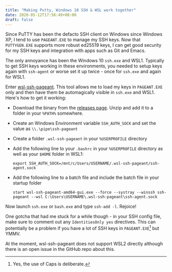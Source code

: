 ```yaml
---
title: "Making Putty, Windows 10 SSH & WSL work together"
date: 2020-05-12T17:58:49+08:00
draft: false
---
```


Since PuTTY has been the defacto SSH client on Windows since Windows XP, I tend to use ```PAGEANT.EXE``` to manage my SSH keys. Now that ```PUTTYGEN.EXE``` supports more robust ed25519 keys, I can get good security for my SSH keys and integration with apps such as Git and Emacs.

The only annoyance has been the Windows 10 ```ssh.exe``` and WSL1. Typically to get SSH keys working in these environments, you needed to setup keys again with ```ssh-agent``` or worse set it up twice - once for ```ssh.exe``` and again for WSL1.

Enter [wsl-ssh-pageant](https://github.com/benpye/wsl-ssh-pageant). This tool allows me to load my keys in ```PAGEANT.EXE``` only and then have them be automagically visible in ```ssh.exe``` and WSL1. Here's how to get it working:

- Download the binary from the [releases page](https://github.com/benpye/wsl-ssh-pageant/releases). Unzip and add it to a folder in your ```%PATH%``` somewhere.
- Create an Windows Environment variable ```SSH_AUTH_SOCK``` and set the value as ```\\.\pipe\ssh-pageant```
- Create a folder ```.wsl-ssh-pageant``` in your ```%USERPROFILE``` directory
- Add the following line to your ```.bashrc``` in your ```%USERPROFILE``` directory as well as your ```$HOME``` folder in WSL1:

    ```export SSH_AUTH_SOCK=/mnt/c/Users/USERNAME/.wsl-ssh-pageant/ssh-agent.sock```

- Add the following line to a batch file and include the batch file in your startup folder

    ```start wsl-ssh-pageant-amd64-gui.exe --force --systray --winssh ssh-pageant --wsl C:\Users\USERNAME\.wsl-ssh-pageant\ssh-agent.sock```

Now launch ```ssh.exe``` or ```bash.exe``` and type ```ssh-add -l```. Rejoice!

One gotcha that had me stuck for a while though - in your SSH config file, make sure to comment out any ```IdentitiesOnly yes``` directives. This can potentially be a problem if you have a lot of SSH keys in ```PAGEANT.EXE```[^1] but YMMV.

At the moment, wsl-ssh-pageant does not support WSL2 directly although there is an open issue in the GitHub repo about this.

[^1]: Yes, the use of Caps is deliberate.
